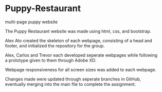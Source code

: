 # Puppy-Restaurant
multi-page puppy website

The Puppy Restaurant website was made using html, css, and bootstrap.

Alex Ato created the skeleton of each webpage, consisting of a head and footer, and initialized the repository for the group.

Alex, Carlos and Trevor each developed seperate webpages while following a prototype given to them through Adobe XD.

Webpage responsiveness for all screen sizes was added to each webpage.

Changes made were updated through seperate branches in GitHub, eventually merging into the main file to complete the assignment.
